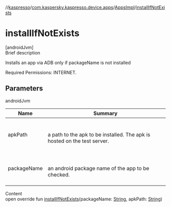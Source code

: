 //[kaspresso](../../index.md)/[com.kaspersky.kaspresso.device.apps](../index.md)/[AppsImpl](index.md)/[installIfNotExists](install-if-not-exists.md)



# installIfNotExists  
[androidJvm]  
Brief description  




Installs an app via ADB only if packageName is not installed



Required Permissions: INTERNET.





## Parameters  
  
androidJvm  
  
|  Name|  Summary| 
|---|---|
| apkPath| <br><br>a path to the apk to be installed. The apk is hosted on the test server.<br><br>
| packageName| <br><br>an android package name of the app to be checked.<br><br>
  
  
Content  
open override fun [installIfNotExists](install-if-not-exists.md)(packageName: [String](https://kotlinlang.org/api/latest/jvm/stdlib/kotlin/-string/index.html), apkPath: [String](https://kotlinlang.org/api/latest/jvm/stdlib/kotlin/-string/index.html))  



